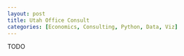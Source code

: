 ```yaml
---
layout: post
title: Utah Office Consult
categories: [Economics, Consulting, Python, Data, Viz]
---
```


TODO